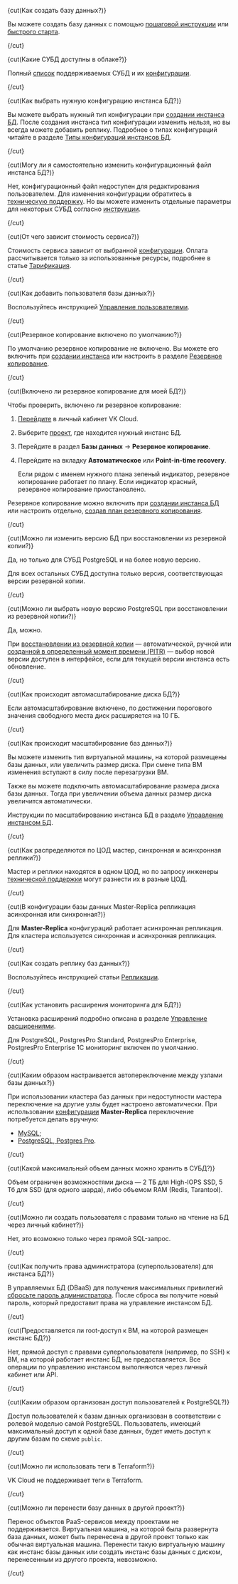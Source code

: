 
{cut(Как создать базу данных?)}

Вы можете создать базу данных с помощью [пошаговой инструкции](../instructions/create) или [быстрого старта](../quick-start).

{/cut}

{cut(Какие СУБД доступны в облаке?)}

Полный [список](../types) поддерживаемых СУБД и их [конфигурации](../concepts/work-configs).

{/cut}

{cut(Как выбрать нужную конфигурацию инстанса БД?)}

Вы можете выбрать нужный тип конфигурации при [создании инстанса БД](../instructions/create). После создания инстанса тип конфигурации изменить нельзя, но вы всегда можете добавить реплику. Подробнее о типах конфигураций читайте в разделе [Типы конфигураций инстансов БД](../concepts/work-configs).

{/cut}

{cut(Могу ли я самостоятельно изменить конфигурационный файл инстанса БД?)}

Нет, конфигурационный файл недоступен для редактирования пользователем. Для изменения конфигурации обратитесь в [техническую поддержку](/ru/contacts). Но вы можете изменить отдельные параметры для некоторых СУБД согласно [инструкции](../instructions/db-config).

{/cut}

{cut(От чего зависит стоимость сервиса?)}

Стоимость сервиса зависит от выбранной [конфигурации](../concepts/work-configs). Оплата рассчитывается только за использованные ресурсы, подробнее в статье [Тарификация](../tariffication).

{/cut}

{cut(Как добавить пользователя базы данных?)}

Воспользуйтесь инструкцией [Управление пользователями](../instructions/users).

{/cut}

{cut(Резервное копирование включено по умолчанию?)}

По умолчанию резервное копирование не включено. Вы можете его включить при [создании инстанса](../instructions/create) или настроить в разделе [Резервное копирование](https://msk.cloud.vk.com/app/services/databases/backups/).

{/cut}

{cut(Включено ли резервное копирование для моей БД?)}

Чтобы проверить, включено ли резервное копирование:

1. [Перейдите](https://msk.cloud.vk.com/app/) в личный кабинет VK Cloud.
1. Выберите [проект](/ru/tools-for-using-services/account/concepts/projects), где находится нужный инстанс БД.
1. Перейдите в раздел **Базы данных** → **Резервное копирование**.
1. Перейдите на вкладку **Автоматическое** или **Point-in-time recovery**.

   Если рядом с именем нужного плана зеленый индикатор, резервное копирование работает по плану. Если индикатор красный, резервное копирование приостановлено.

Резервное копирование можно включить при [создании инстанса БД](../instructions/create) или настроить отдельно, [создав план резервного копирования](/ru/storage/backups/instructions/create-backup-plan#create_db_backup_plan).

{/cut}

{cut(Можно ли изменить версию БД при восстановлении из резервной копии?)}

Да, но только для СУБД PostgreSQL и на более новую версию.

Для всех остальных СУБД доступна только версия, соответствующая версии резервной копии.

{/cut}

{cut(Можно ли выбрать новую версию PostgreSQL при восстановлении из резервной копии?)}

Да, можно.

При [восстановлении из резервной копии](/docs/ru/storage/backups/instructions/restore-from-backup/) — автоматической, ручной или [созданной в определенный момент времени (PITR)](/docs/ru/storage/backups/instructions/point-in-time-recovery-pitr/) — выбор новой версии доступен в интерфейсе, если для текущей версии инстанса есть обновление.

{/cut}

{cut(Как происходит автомасштабирование диска БД?)}

Если автомасштабирование включено, по достижении порогового значения свободного места диск расширяется на 10 ГБ.

{/cut}

{cut(Как происходит масштабирование баз данных?)}

Вы можете изменить тип виртуальной машины, на которой размещены базы данных, или увеличить размер диска. При смене типа ВМ изменения вступают в силу после перезагрузки ВМ.

Также вы можете подключить автомасштабирование размера диска базы данных. Тогда при увеличении объема данных размер диска увеличится автоматически.

Инструкции по масштабированию инстанса БД в разделе [Управление инстансом БД](../instructions/manage-instance).

{/cut}

{cut(Как распределяются по ЦОД мастер, синхронная и асинхронная реплики?)}

Мастер и реплики находятся в одном ЦОД, но по запросу инженеры [технической поддержки](/ru/contacts) могут разнести их в разные ЦОД.

{/cut}

{cut(В конфигурации базы данных Master-Replica репликация асинхронная или синхронная?)}

Для **Master-Replica** конфигураций работает асинхронная репликация. Для кластера используется синхронная и асинхронная репликация.

{/cut}

{cut(Как создать реплику баз данных?)}

Воспользуйтесь инструкцией статьи [Репликации](../instructions/replication).

{/cut}

{cut(Как установить расширения мониторинга для БД?)}

Установка расширений подробно описана в разделе [Управление расширениями](../instructions/managing-extensions).

Для PostgreSQL, PostgresPro Standard, PostgresPro Enterprise, PostgresPro Enterprise 1C мониторинг включен по умолчанию.

{/cut}

{cut(Каким образом настраивается автопереключение между узлами базы данных?)}

При использовании кластера баз данных при недоступности мастера переключение на другие узлы будет настроено автоматически. При использовании [конфигурации](../concepts/work-configs) **Master-Replica** переключение потребуется делать вручную:

- [MySQL](../instructions/manage-instance/mysql#pereklyuchenie_mastera);
- [PostgreSQL, Postgres Pro](../instructions/manage-instance/postgresql#pereklyuchenie_mastera).

{/cut}

{cut(Какой максимальный объем данных можно хранить в СУБД?)}

Объем ограничен возможностями диска — 2 ТБ для High-IOPS SSD, 5 Тб для SSD (для одного шарда), либо объемом RAM (Redis, Tarantool).

{/cut}

{cut(Можно ли создать пользователя с правами только на чтение на БД через личный кабинет?)}

Нет, это возможно только через прямой SQL-запрос.

{/cut}

{cut(Как получить права администратора (суперпользователя) для инстанса БД?)}

В управляемых БД (DBaaS) для получения максимальных привилегий [сбросьте пароль администратора](../instructions/users#reset_admin_password). После сброса вы получите новый пароль, который предоставит права на управление инстансом БД.

{/cut}

{cut(Предоставляется ли root-доступ к ВМ, на которой размещен инстанс БД?)}

Нет, прямой доступ с правами суперпользователя (например, по SSH) к ВМ, на которой работает инстанс БД, не предоставляется. Все операции по управлению инстансом выполняются через личный кабинет или API.

{/cut}

{cut(Каким образом организован доступ пользователей к PostgreSQL?)}

Доступ пользователей к базам данных организован в соответствии с ролевой моделью самой PostgreSQL. Пользователь, имеющий максимальный доступ к одной базе данных, будет иметь доступ к другим базам по схеме `public`.

{/cut}

{cut(Можно ли использовать теги в Terraform?)}

VK Cloud не поддерживает теги в Terraform.

{/cut}

{cut(Можно ли перенести базу данных в другой проект?)}

Перенос объектов PaaS-сервисов между проектами не поддерживается. Виртуальная машина, на которой была развернута база данных, может быть перенесена в другой проект только как обычная виртуальная машина. Перенести такую виртуальную машину как инстанс базы данных или создать инстанс базы данных с диском, перенесенным из другого проекта, невозможно.

{/cut}
